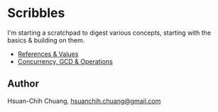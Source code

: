 # Scribbles

I'm starting a scratchpad to digest various concepts, starting with the basics & building on them.

* [References & Values](iOS-OSX/References-And-Values.md)
* [Concurrency, GCD & Operations](iOS-OSX/Concurrency-GCD-Operations.md)

## Author

Hsuan-Chih Chuang, <hsuanchih.chuang@gmail.com>
